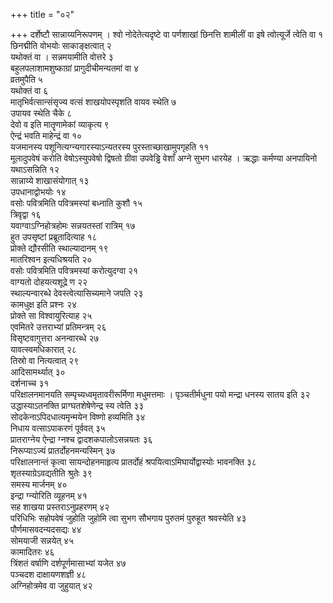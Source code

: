 +++
title = "०२"

+++
दर्शेष्टौ सान्नाय्यनिरूपणम् । श्वो नोदेतेत्यदृष्टे वा पर्णशाखां छिनत्ति शामीलीं वा इषे त्वोत्यूर्जे त्वेति वा १  
छिनद्मीति वोभयोः साकाङ्क्षत्वात् २  
यथोक्तं वा । सन्नमयामीति वोत्तरे ३  
बहुलपलाशामशुष्काग्रां प्रागुदीचीमन्यतमां वा ४  
व्रतमुपैति ५  
यथोक्तं वा ६  
मातृभिर्वत्सान्संसृज्य वत्सं शाखयोपस्पृशति वायव स्थेति ७  
उपायव स्थेति चैके ८  
देवो व इति मातॄणामेकां व्याकृत्य ९  
ऐन्द्रं भवति माहेन्द्रं वा १०  
यजमानस्य पशूनित्यग्न्यगारस्याऽन्यतरस्य पुरस्ताच्छाखामुपगृहति ११  
मूलादुपवेषं करोति वेषोऽस्युपवेषो द्विषतो ग्रीवा उपवेड्ढि वेशाँ अग्ने सुभग धारयेह । ऋद्धाः कर्मण्या अनपायिनो यथाऽसन्निति १२  
सान्नाय्ये शाखासंयोगात् १३  
उपधानाद्वोभयोः १४  
वसोः पवित्रमिति पवित्रमस्यां बध्नाति कुशौ १५  
त्रिवृद्वा १६  
यवाग्वाऽग्निहोत्रहोमः सन्नयतस्तां रात्रिम् १७  
हुत उपसृष्टां प्रब्रूतादित्याह १८  
प्रोक्ते द्यौरसीति स्थाल्यादानम् १९  
मातरिश्वन इत्यधिश्रयति २०  
वसोः पवित्रमिति पवित्रमस्यां करोत्युदग्वा २१  
वाग्यतो दोहयत्यशूद्रे ण २२  
स्थाल्यन्वारब्धे देवस्त्वेत्यासिच्यमाने जपति २३  
कामधुक्ष इति प्रश्नः २४  
प्रोक्ते सा विश्वायुरित्याह २५  
एवमितरे उत्तराभ्यां प्रतिमन्त्रम् २६  
विसृष्टवागुत्तरा अनन्वारब्धे २७  
यावत्स्वमधिकारात् २८  
तिस्रो वा नित्यत्वात् २९  
आदिसामर्थ्यात् ३०  
दर्शनाच्च ३१  
परिक्षालनमानयति सम्पृच्यध्वमृतावरीरूर्मिणा मधुमत्तमाः । पृञ्चतीर्मधुना पयो मन्द्रा धनस्य सातय इति ३२  
उद्धास्याऽतनक्ति प्राग्घतशेषेणेन्द्र स्य त्वेति ३३  
सोदकेनाऽपिदधात्यमृन्मयेन विष्णो हव्यमिति ३४  
निधाय वत्साऽपाकरणं पूर्ववत् ३५  
प्रातराग्नेय ऐन्द्रा ग्नश्च द्वादशकपालोऽसन्नयतः ३६  
निरूप्याऽज्यं प्रातर्दोहनमन्यस्मिन् ३७  
परिक्षालनान्तं कृत्वा सायन्दोहनमाहृत्य प्रातर्दोहं श्रपयित्वाऽमिघार्योद्वास्योः भावनक्ति ३८  
शृतस्याग्रेऽवद्यतीति श्रुतेः ३९  
समस्य मार्जनम् ४०  
इन्द्रा ग्न्योरिति व्यूहनम् ४१  
सह शाखया प्रस्तराऽनुप्रहरणम् ४२  
परिधिभिः सहोपवेषं जुहोति जुहोमि त्वा सुभग सौभगाय पुरुतमं पुरुहूत श्रवस्येति ४३  
पौर्णमासवदन्यदसद्यः ४४  
सोमयाजी सन्नयेत् ४५  
कामादितरः ४६  
त्रिंशतं वर्षाणि दर्शपूर्णमासाभ्यां यजेत ४७  
पञ्चदश दाक्षायणशज्ञी ४८  
अग्निहोत्रमेव वा जुहुयात् ४२  
